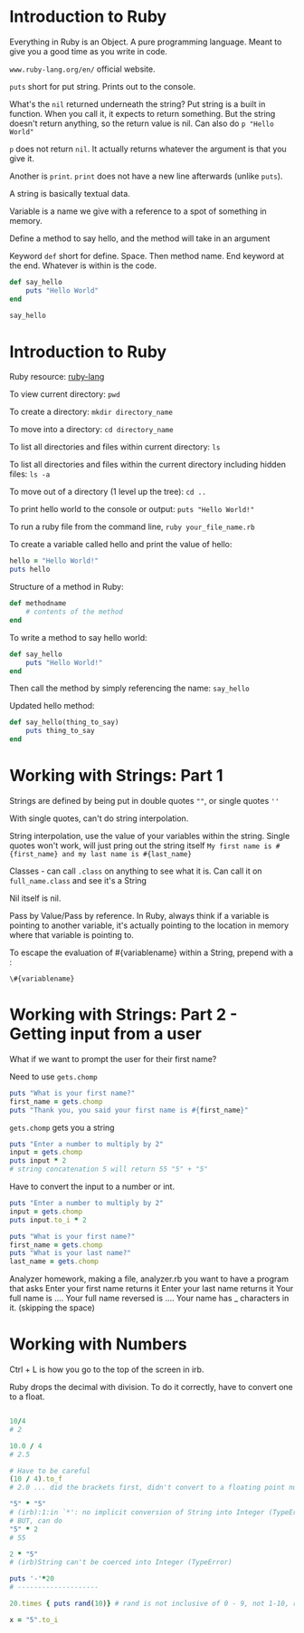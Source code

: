 # Introduction to Ruby 
Everything in Ruby is an Object. A pure programming language. Meant to give you a good time as you write in code. 

`www.ruby-lang.org/en/` official website.

`puts` short for put string. Prints out to the console. 

What's the `nil` returned underneath the string? Put string is a built in function. When you call it, it expects to return something. But the string doesn't return anything, so the return value is nil. Can also do `p "Hello World"` 

`p` does not return `nil`. It actually returns whatever the argument is that you give it. 

Another is `print`. `print` does not have a new line afterwards (unlike `puts`).

A string is basically textual data. 

Variable is a name we give with a reference to a spot of something in memory. 

Define a method to say hello, and the method will take in an argument 

Keyword `def` short for define. Space. Then method name. End keyword at the end. Whatever is within is the code. 

```ruby
def say_hello
    puts "Hello World"
end

say_hello
```

# Introduction to Ruby 
Ruby resource: [ruby-lang](www.ruby-lang.org)

To view current directory: `pwd` 

To create a directory: `mkdir directory_name` 

To move into a directory: `cd directory_name`

To list all directories and files within current directory: `ls`

To list all directories and files within the current directory including hidden files: `ls -a` 

To move out of a directory (1 level up the tree): `cd ..` 

To print hello world to the console or output: `puts "Hello World!"`

To run a ruby file from the command line, `ruby your_file_name.rb`

To create a variable called hello and print the value of hello:

```ruby
hello = "Hello World!"
puts hello
```
Structure of a method in Ruby:

```ruby
def methodname
    # contents of the method
end 
```

To write a method to say hello world: 

```ruby 
def say_hello
    puts "Hello World!"
end 
```

Then call the method by simply referencing the name: `say_hello`

Updated hello method:

```ruby
def say_hello(thing_to_say)
    puts thing_to_say
end
```

# Working with Strings: Part 1

Strings are defined by being put in double quotes `""`, or single quotes `''`

With single quotes, can't do string interpolation.

String interpolation, use the value of your variables within the string. Single quotes won't work, will just pring out the string itself `My first name is #{first_name} and my last name is #{last_name}`

Classes - can call `.class` on anything to see what it is. Can call it on `full_name.class` and see it's a String

Nil itself is nil. 

Pass by Value/Pass by reference. In Ruby, always think if a variable is pointing to another variable, it's actually pointing to the location in memory where that variable is pointing to. 

To escape the evaluation of #{variablename} within a String, prepend with a \:

`\#{variablename}`



# Working with Strings: Part 2 - Getting input from a user 

What if we want to prompt the user for their first name? 

Need to use `gets.chomp` 

```ruby
puts "What is your first name?"
first_name = gets.chomp
puts "Thank you, you said your first name is #{first_name}"
```

`gets.chomp` gets you a string

```ruby
puts "Enter a number to multiply by 2"
input = gets.chomp
puts input * 2 
# string concatenation 5 will return 55 "5" + "5"
```

Have to convert the input to a number or int. 

```ruby
puts "Enter a number to multiply by 2"
input = gets.chomp
puts input.to_i * 2 
```

```ruby
puts "What is your first name?"
first_name = gets.chomp
puts "What is your last name?"
last_name = gets.chomp
```

Analyzer homework, making a file, analyzer.rb you want to have a program that asks 
Enter your first name
returns it 
Enter your last name
returns it
Your full name is ....
Your full name reversed is ....
Your name has _ characters in it. (skipping the space)

# Working with Numbers

Ctrl + L is how you go to the top of the screen in irb. 

Ruby drops the decimal with division. To do it correctly, have to convert one to a float. 

```ruby

10/4 
# 2

10.0 / 4
# 2.5

# Have to be careful
(10 / 4).to_f 
# 2.0 ... did the brackets first, didn't convert to a floating point number

"5" * "5" 
# (irb):1:in `*': no implicit conversion of String into Integer (TypeError)
# BUT, can do 
"5" * 2 
# 55

2 * "5"
# (irb)String can't be coerced into Integer (TypeError)

puts '-'*20
# --------------------

20.times { puts rand(10)} # rand is not inclusive of 0 - 9, not 1-10, rand random number between 0 and 1 unless specified

x = "5".to_i
```